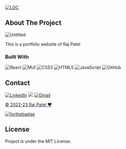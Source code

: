 <a href="https://github.com/rajpatel17-bot/raj-portfolio"><img src="https://sloc.xyz/github/rajpatel17-bot/raj-portfolio" alt="LOC"/></a>

<!-- ABOUT THE PROJECT -->
## About The Project

![Untitled](https://user-images.githubusercontent.com/83405614/209460529-0649c19f-ff5d-44fb-9317-45569c42c7d7.png)

This is a portfolio website of Raj Patel

### Built With

![React](https://img.shields.io/badge/react-%2320232a.svg?style=for-the-badge&logo=react&logoColor=%2361DAFB)
![MUI](https://img.shields.io/badge/MUI-%230081CB.svg?style=for-the-badge&logo=mui&logoColor=white)
![CSS3](https://img.shields.io/badge/css3-%231572B6.svg?style=for-the-badge&logo=css3&logoColor=white)
![HTML5](https://img.shields.io/badge/html5-%23E34F26.svg?style=for-the-badge&logo=html5&logoColor=white)
![JavaScript](https://img.shields.io/badge/javascript-%23323330.svg?style=for-the-badge&logo=javascript&logoColor=%23F7DF1E)
![GitHub](https://img.shields.io/badge/github-%23121011.svg?style=for-the-badge&logo=github&logoColor=white)


<!-- CONTACT -->
## Contact

<a  href="https://www.linkedin.com/in/rajpatel17-bot/" target="_blank"><img alt="LinkedIn" src="https://img.shields.io/badge/linkedin%20-%230077B5.svg?&style=for-the-badge&logo=linkedin&logoColor=white" /></a>
<a href="https://twitter.com/rajpatelbot" target="_blank"><img src="https://img.shields.io/badge/twitter-%2300acee.svg?&style=for-the-badge&logo=twitter&logoColor=white&alt=twitter" /></a>
<a href="mailto:rajpatel158g@gmail.com"><img  alt="Gmail" src="https://img.shields.io/badge/Gmail-D14836?style=for-the-badge&logo=gmail&logoColor=white" />

© 2022-23 Raj Patel ❤️

[![forthebadge](https://forthebadge.com/images/badges/built-with-love.svg)](https://forthebadge.com)


<!-- LICENSE -->
## License

Project is under the MIT License.
